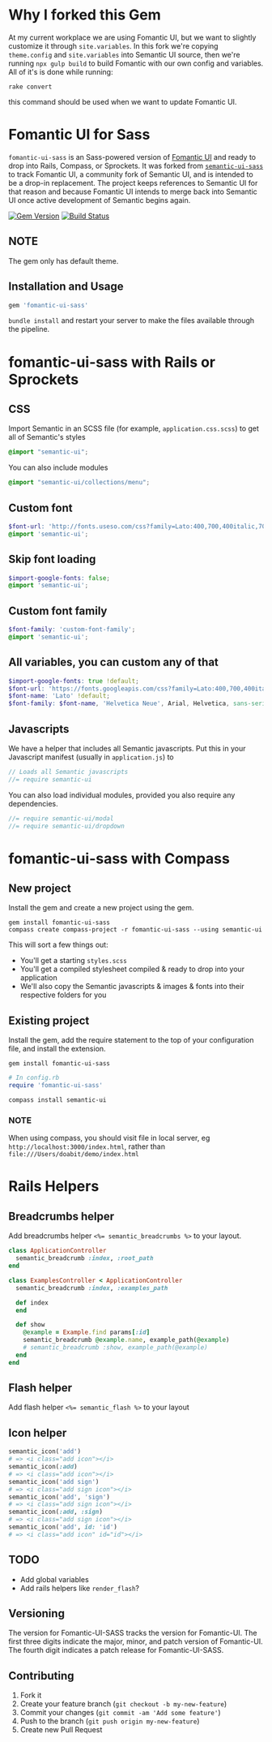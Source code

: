 # Why I forked this Gem

At my current workplace we are using Fomantic UI, but we want to slightly customize it through `site.variables`.
In this fork we're copying `theme.config` and `site.variables` into Semantic UI source, then we're running `npx gulp build` to build Fomantic with our own config and variables. All of it's is done while running:
```
rake convert
```

this command should be used when we want to update Fomantic UI.

# Fomantic UI for Sass

`fomantic-ui-sass` is an Sass-powered version of [Fomantic UI](https://github.com/fomantic/Fomantic-UI) and ready to drop into Rails, Compass, or Sprockets.
It was forked from [`semantic-ui-sass`](https://github.com/doabit/semantic-ui-sass) to track Fomantic UI, a community fork of Semantic UI,
and is intended to be a drop-in replacement. The project keeps references to Semantic UI for that reason and because Fomantic UI intends to
merge back into Semantic UI once active development of Semantic begins again.

[![Gem Version](https://badge.fury.io/rb/fomantic-ui-sass.svg)](https://badge.fury.io/rb/fomantic-ui-sass)
[![Build Status](https://travis-ci.org/shanecav84/fomantic-ui-sass.svg?branch=master)](https://travis-ci.org/shanecav84/fomantic-ui-sass)

## NOTE

The gem only has default theme.

## Installation and Usage

```ruby
gem 'fomantic-ui-sass'
```

`bundle install` and restart your server to make the files available through the pipeline.

# fomantic-ui-sass with Rails or Sprockets

## CSS

Import Semantic in an SCSS file (for example, `application.css.scss`) to get all of Semantic's styles

```css
@import "semantic-ui";
```

You can also include modules

```css
@import "semantic-ui/collections/menu";
```

## Custom font

```scss
$font-url: 'http://fonts.useso.com/css?family=Lato:400,700,400italic,700italic&subset=latin';
@import 'semantic-ui';
```

## Skip font loading
```scss
$import-google-fonts: false;
@import 'semantic-ui';
```

## Custom font family
```scss
$font-family: 'custom-font-family';
@import 'semantic-ui';
```

## All variables, you can custom any of that
```scss
$import-google-fonts: true !default;
$font-url: 'https://fonts.googleapis.com/css?family=Lato:400,700,400italic,700italic&subset=latin,latin-ext' !default;
$font-name: 'Lato' !default;
$font-family: $font-name, 'Helvetica Neue', Arial, Helvetica, sans-serif !default;
```

## Javascripts

We have a helper that includes all Semantic javascripts. Put this in your Javascript manifest (usually in `application.js`) to

```js
// Loads all Semantic javascripts
//= require semantic-ui
```

You can also load individual modules, provided you also require any dependencies.

```js
//= require semantic-ui/modal
//= require semantic-ui/dropdown
```

# fomantic-ui-sass with Compass

## New project

Install the gem and create a new project using the gem.

```console
gem install fomantic-ui-sass
compass create compass-project -r fomantic-ui-sass --using semantic-ui
```

This will sort a few things out:

* You'll get a starting `styles.scss`
* You'll get a compiled stylesheet compiled & ready to drop into your application
* We'll also copy the Semantic javascripts & images & fonts into their respective folders for you

## Existing project

Install the gem, add the require statement to the top of your configuration file, and install the extension.

```console
gem install fomantic-ui-sass
```

```ruby
# In config.rb
require 'fomantic-ui-sass'
```

```console
compass install semantic-ui
```

### NOTE

When using compass, you should visit file in local server, eg `http://localhost:3000/index.html`, rather than `file:///Users/doabit/demo/index.html`

# Rails Helpers

## Breadcrumbs helper

Add breadcrumbs helper `<%= semantic_breadcrumbs %>` to your layout.

```ruby
class ApplicationController
  semantic_breadcrumb :index, :root_path
end
```

```ruby
class ExamplesController < ApplicationController
  semantic_breadcrumb :index, :examples_path

  def index
  end

  def show
    @example = Example.find params[:id]
    semantic_breadcrumb @example.name, example_path(@example)
    # semantic_breadcrumb :show, example_path(@example)
  end
end
```

## Flash helper

Add flash helper `<%= semantic_flash %>` to your layout

## Icon helper

```ruby
semantic_icon('add')
# => <i class="add icon"></i>
semantic_icon(:add)
# => <i class="add icon"></i>
semantic_icon('add sign')
# => <i class="add sign icon"></i>
semantic_icon('add', 'sign')
# => <i class="add sign icon"></i>
semantic_icon(:add, :sign)
# => <i class="add sign icon"></i>
semantic_icon('add', id: 'id')
# => <i class="add icon" id="id"></i>
```

## TODO

* Add global variables
* Add rails helpers like `render_flash`?

## Versioning

The version for Fomantic-UI-SASS tracks the version for Fomantic-UI. The first
three digits indicate the major, minor, and patch version of Fomantic-UI. The fourth
digit indicates a patch release for Fomantic-UI-SASS.

## Contributing

1. Fork it
2. Create your feature branch (`git checkout -b my-new-feature`)
3. Commit your changes (`git commit -am 'Add some feature'`)
4. Push to the branch (`git push origin my-new-feature`)
5. Create new Pull Request
